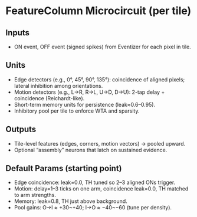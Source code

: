 # FeatureColumn Microcircuit (per tile)

## Inputs

- ON event, OFF event (signed spikes) from Eventizer for each pixel in tile.

## Units

- Edge detectors (e.g., 0°, 45°, 90°, 135°): coincidence of aligned pixels; lateral inhibition among orientations.
- Motion detectors (e.g., L→R, R→L, U→D, D→U): 2-tap delay + coincidence (Reichardt-like).
- Short-term memory units for persistence (leak≈0.6–0.95).
- Inhibitory pool per tile to enforce WTA and sparsity.

## Outputs

- Tile-level features (edges, corners, motion vectors) → pooled upward.
- Optional “assembly” neurons that latch on sustained evidence.

## Default Params (starting point)

- Edge coincidence: leak=0.0, TH tuned so 2–3 aligned ONs trigger.
- Motion: delay=1–3 ticks on one arm, coincidence leak=0.0, TH matched to arm strengths.
- Memory: leak=0.8, TH just above background.
- Pool gains: O→I ≈ +30~+40; I→O ≈ −40~−60 (tune per density).
